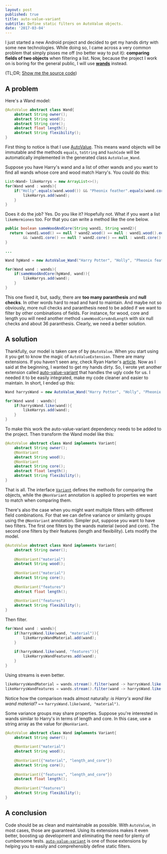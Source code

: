 ```yaml
---
layout: post
published: true
title: auto-value-variant
subtitle: Define static filters on AutoValue objects.
date: '2017-03-04'
---
```

I just started a new Android project and decided to get my hands dirty with some new technologies. While doing so, I came across a very common problem that simply pisses me off (no better way to put it): **comparing fields of two objects** when filtering a list. Now, because the project I work on is boring for the general public, I will use [**wands**](http://harrypotter.wikia.com/wiki/Wand) instead. 

(TL;DR; [Show me the source code](https://github.com/ccheptea/auto-value-variant))

## A problem

Here's a Wand model:

```java
@AutoValue abstract class Wand{
    abstract String owner();
    abstract String wood();
    abstract String core();
    abstract float length();
    abstract String flexibility();
}
```
First thing to notice is that I use [AutoValue](https://github.com/google/auto/blob/master/value/userguide/index.md). This means wand objects will be immutable and the methods ``equals``, ``toString`` and ``hashCode`` will be automatically implemented in the generated class ``AutoValue_Wand``. 

Suppose you have Harry's wand and a list of other wands and you want to find all wands whose core and wood match Harry's. You could do this:

```java
List<Wand> likeHarrys = new ArrayList<>();
for(Wand wand : wands){
    if("Holly".equals(wand.wood()) && "Pheonix feather".equals(wand.core())){
    	likeHarrys.add(wand);
    }
}
```
Does it do the job? Yes. Do you like it? Hopefully not. What if you want a list ``likeHermiones`` too. For that you can write a method like the one below.

```java
public boolean sameWoodAndCore(String wand1, String wand2){
  return (wand1.wood() == null ? wand2.wood() == null : wand1.wood().equals(wand2.wood()))
        && (wand1.core() == null ? wand2.core() == null : wand1.core().equals(wand2.core()))
}

...

Wand hpWand = new AutoValue_Wand("Harry Potter", "Holly", "Pheonix feather", 11 "Nice and Supple");

for(Wand wand : wands){
    if(sameWoodAndCore(hpWand, wand)){
    	likeHarrys.add(wand);
    }
}

```
This one fixed it, but, sadly, there are **too many paranthesis** and **null checks**. In other words hard to read and hard to maintain. And maybe not so obviously, more null checks and paranthesis need to be added if we want to filter by other combinations of fields. For instance, for wood, core and length you will need another method ``sameWoodCoreAndLength`` with six null checks and about 36 paranthesis. Clearly, we need a better solution.

## A solution

Thankfully, our model is taken care of by ``@AutoValue``. When you start using it you get to know the magic of ``AutoValueExtension``. There are many extensions. If you haven't seen any, check Ryan Harter's [article](http://ryanharter.com/blog/2016/05/16/autovalue-extensions/). Now as I said at the beginning, I wanted to get my hands dirty. So, I wrote yet another extension called [auto-value-variant](https://github.com/ccheptea/auto-value-variant) that handles the ugly code for us. I needed it to be easily integrated, make my code cleaner and easier to maintain. In short, I ended up this:

```java
Wand harrysWand = new AutoValue_Wand("Harry Potter", "Holly", "Pheonix feather", 11, "Nice and Supple");

for(Wand wand : wands){
    if(harrysWand.like(wand)){
    	likeHarrys.add(wand);
    }
}

```

To make this work the auto-value-variant dependency needs to be added to the project. Then transform the Wand model like this:

```java
@AutoValue abstract class Wand implements Variant{
    abstract String owner();
    @NonVariant
    abstract String wood();
    @NonVariant
    abstract String core();
    abstract float length();
    abstract String flexibility();
}
```

That is all. The interface [``Variant``](https://github.com/ccheptea/auto-value-variant/blob/master/src/main/java/com/ccheptea/auto/value/variant/Variant.java) defines the methods for comparing the objects, while the ``@NonVariant`` annotation is applied to properties we want to match when comparing them.

There's also the case when you might want multiple filters with different field combinations. For that we can define variance or similarity groups using the ``@NonVariant`` annotation. Simpler put, suppose you want to have two filters. The first one filters by the wands material (wood and core). The second one filters by their features (length and flexibility). Lets modify the model.

```java
@AutoValue abstract class Wand implements Variant{
    abstract String owner();
    
    @NonVariant("material")
    abstract String wood();
    
    @NonVariant("material")
    abstract String core();
    
    @NonVariant("features")
    abstract float length();
    
    @NonVariant("features")
    abstract String flexibility();
}
```

Then filter.

```java
for(Wand wand : wands){
    if(harrysWand.like(wand, "material")){
    	likeHarrysWandMaterial.add(wand);
    }
    
    if(harrysWand.like(wand, "features")){
    	likeHarrysWandFeatures.add(wand);
    }
}
```

Using streams is even better.

```java
likeHarrysWandMaterial = wands.stream().filter(wand -> harrysWand.like(wand, "material"));
likeHarrysWandFeatures = wands.stream().filter(wand -> harrysWand.like(wand, "features"));
```

Notice how the comparison reads almost naturally: _is Harry's wand like wand material?_ ~= ``harrysWand.like(wand, "material")``.

Some variance groups may share properties. Suppose you're interested in wands similar to Harry's in terms of length and core. In this case, use a string array as the value for ``@NonVariant``.

```java
@AutoValue abstract class Wand implements Variant{
    abstract String owner();
    
    @NonVariant("material")
    abstract String wood();
    
    @NonVariant({"material", "length_and_core"})
    abstract String core();
    
    @NonVariant({"features", "length_and_core"})
    abstract float length();
    
    @NonVariant("features")
    abstract String flexibility();
}
```
## A conclusion

Code should be as clean and maintainable as possible. With ``AutoValue``, in most cases, those are guaranteed. Using its extensions makes it even better, boosting up development and eliminating the need for plenty of cumbersome tests. [``auto-value-variant``](https://github.com/ccheptea/auto-value-variant) is one of those extensions by helping you to easily and comprehensibly define static filters.
